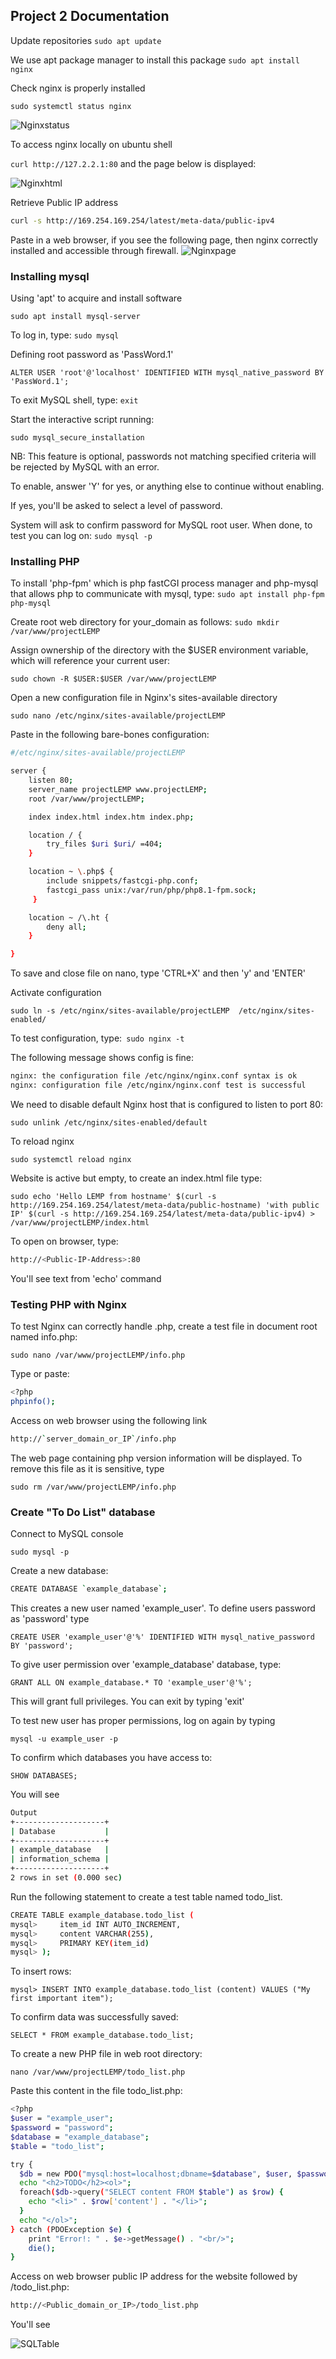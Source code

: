 ## Project 2 Documentation

Update repositories
`sudo apt update`

We use apt package manager to install this package
`sudo apt install nginx`
 
 Check nginx is properly installed

 `sudo systemctl status nginx`

 ![Nginxstatus](./Images/nginx_status.png)

To access nginx locally on ubuntu shell

`curl http://127.2.2.1:80`
and the page below is displayed:

![Nginxhtml](./Images/nginx_html.png)

 Retrieve Public IP address

 ```bash
 curl -s http://169.254.169.254/latest/meta-data/public-ipv4
 ```
 Paste in a web browser, if you see the following page, then nginx correctly installed and accessible through firewall.
![Nginxpage](./Images/nginx_web.png)

### Installing mysql

Using 'apt' to acquire and install software

`sudo apt install mysql-server`

To log in, type:
`sudo mysql`

Defining root password as 'PassWord.1'

`ALTER USER 'root'@'localhost' IDENTIFIED WITH mysql_native_password BY 'PassWord.1';`

To exit MySQL shell, type: 
`exit`

Start the interactive script running:

`sudo mysql_secure_installation`

NB: This feature is optional, passwords not matching specified criteria will be rejected by MySQL with an error.

To enable, answer 'Y' for yes, or anything else to continue without enabling.

If yes, you'll be asked to select a level of password.

System will ask to confirm password for MySQL root user. When done, to test you can log on:
`sudo mysql -p`

### Installing PHP
To install 'php-fpm' which is php fastCGI process manager and php-mysql that allows php to communicate with mysql, type:
`sudo apt install php-fpm php-mysql`

Create root web directory for your_domain as follows:
`sudo mkdir /var/www/projectLEMP`

Assign ownership of the directory with the $USER environment variable, which will reference your current user:

`sudo chown -R $USER:$USER /var/www/projectLEMP`

Open a new configuration file in Nginx's sites-available directory

`sudo nano /etc/nginx/sites-available/projectLEMP`

Paste in the following bare-bones configuration:

```bash
#/etc/nginx/sites-available/projectLEMP

server {
    listen 80;
    server_name projectLEMP www.projectLEMP;
    root /var/www/projectLEMP;

    index index.html index.htm index.php;

    location / {
        try_files $uri $uri/ =404;
    }

    location ~ \.php$ {
        include snippets/fastcgi-php.conf;
        fastcgi_pass unix:/var/run/php/php8.1-fpm.sock;
     }

    location ~ /\.ht {
        deny all;
    }

}
```
To save and close file on nano, type 'CTRL+X' and then 'y' and 'ENTER'

Activate configuration

`sudo ln -s /etc/nginx/sites-available/projectLEMP  /etc/nginx/sites-enabled/`

To test configuration, type:` sudo nginx -t`

The following message shows config is fine:

```bash
nginx: the configuration file /etc/nginx/nginx.conf syntax is ok
nginx: configuration file /etc/nginx/nginx.conf test is successful
```
We need to disable default Nginx host that is configured to listen to port 80:

`sudo unlink /etc/nginx/sites-enabled/default`

To reload nginx

`sudo systemctl reload nginx`

Website is active but empty, to create an index.html file type:

`sudo echo 'Hello LEMP from hostname' $(curl -s http://169.254.169.254/latest/meta-data/public-hostname) 'with public IP' $(curl -s http://169.254.169.254/latest/meta-data/public-ipv4) > /var/www/projectLEMP/index.html`

To open on browser, type:

```bash
http://<Public-IP-Address>:80
```

You'll see text from 'echo' command

### Testing PHP with Nginx

To test Nginx can correctly handle .php, create a test file in document root named info.php:

`sudo nano /var/www/projectLEMP/info.php`

Type or paste:

```bash
<?php
phpinfo();
```
Access on web browser using the following link

```bash
http://`server_domain_or_IP`/info.php
```
The web page containing php version information will be displayed. To remove this file as it is sensitive, type

`sudo rm /var/www/projectLEMP/info.php`

### Create "To Do List" database
Connect to MySQL console

`sudo mysql -p`

Create a new database:
```bash
CREATE DATABASE `example_database`;
```
This creates a new user named 'example_user'. To define users password as 'password' type

`CREATE USER 'example_user'@'%' IDENTIFIED WITH mysql_native_password BY 'password';`

To give user permission over 'example_database' database, type:

`GRANT ALL ON example_database.* TO 'example_user'@'%';`

This will grant full privileges. You can exit by typing 'exit'

To test new user has proper permissions, log on again by typing

`mysql -u example_user -p`

To confirm which databases you have access to:

`SHOW DATABASES;`

You will see

```bash
Output
+--------------------+
| Database           |
+--------------------+
| example_database   |
| information_schema |
+--------------------+
2 rows in set (0.000 sec)
```
Run the following statement to create a test table named todo_list.

```bash
CREATE TABLE example_database.todo_list (
mysql>     item_id INT AUTO_INCREMENT,
mysql>     content VARCHAR(255),
mysql>     PRIMARY KEY(item_id)
mysql> );
```
To insert rows:

`mysql> INSERT INTO example_database.todo_list (content) VALUES ("My first important item");`

To confirm data was successfully saved:

`SELECT * FROM example_database.todo_list;`

To create a new PHP file in web root directory:

`nano /var/www/projectLEMP/todo_list.php`

Paste this content in the file todo_list.php:

```bash
<?php
$user = "example_user";
$password = "password";
$database = "example_database";
$table = "todo_list";

try {
  $db = new PDO("mysql:host=localhost;dbname=$database", $user, $password);
  echo "<h2>TODO</h2><ol>";
  foreach($db->query("SELECT content FROM $table") as $row) {
    echo "<li>" . $row['content'] . "</li>";
  }
  echo "</ol>";
} catch (PDOException $e) {
    print "Error!: " . $e->getMessage() . "<br/>";
    die();
}
```

Access on web browser public IP address for the website followed by /todo_list.php:

```bash
http://<Public_domain_or_IP>/todo_list.php
```
You'll see

![SQLTable](./images/mysql_webtable.png)